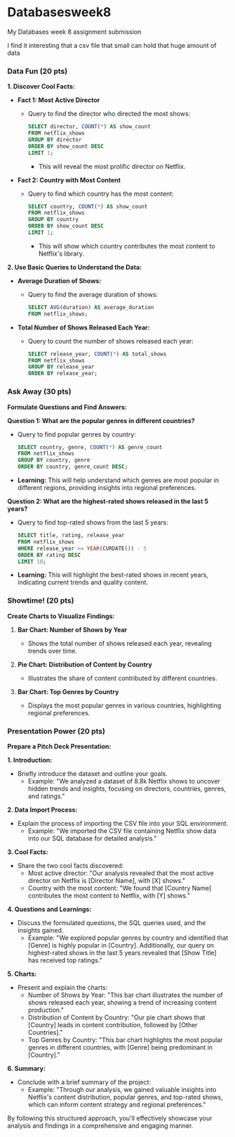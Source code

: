 # Databasesweek8
My Databases week 8 assignment submission

I find it interesting that a csv file that small can hold that huge amount of data
### Data Fun (20 pts)

**1. Discover Cool Facts:**
   - **Fact 1: Most Active Director**
     - Query to find the director who directed the most shows:
       ```sql
       SELECT director, COUNT(*) AS show_count
       FROM netflix_shows
       GROUP BY director
       ORDER BY show_count DESC
       LIMIT 1;
       ```
       - This will reveal the most prolific director on Netflix.
   
   - **Fact 2: Country with Most Content**
     - Query to find which country has the most content:
       ```sql
       SELECT country, COUNT(*) AS show_count
       FROM netflix_shows
       GROUP BY country
       ORDER BY show_count DESC
       LIMIT 1;
       ```
       - This will show which country contributes the most content to Netflix's library.

**2. Use Basic Queries to Understand the Data:**
   - **Average Duration of Shows:**
     - Query to find the average duration of shows:
       ```sql
       SELECT AVG(duration) AS average_duration
       FROM netflix_shows;
       ```
   
   - **Total Number of Shows Released Each Year:**
     - Query to count the number of shows released each year:
       ```sql
       SELECT release_year, COUNT(*) AS total_shows
       FROM netflix_shows
       GROUP BY release_year
       ORDER BY release_year;
       ```

### Ask Away (30 pts)

**Formulate Questions and Find Answers:**

**Question 1: What are the popular genres in different countries?**
   - Query to find popular genres by country:
     ```sql
     SELECT country, genre, COUNT(*) AS genre_count
     FROM netflix_shows
     GROUP BY country, genre
     ORDER BY country, genre_count DESC;
     ```
   - **Learning:** This will help understand which genres are most popular in different regions, providing insights into regional preferences.

**Question 2: What are the highest-rated shows released in the last 5 years?**
   - Query to find top-rated shows from the last 5 years:
     ```sql
     SELECT title, rating, release_year
     FROM netflix_shows
     WHERE release_year >= YEAR(CURDATE()) - 5
     ORDER BY rating DESC
     LIMIT 10;
     ```
   - **Learning:** This will highlight the best-rated shows in recent years, indicating current trends and quality content.

### Showtime! (20 pts)

**Create Charts to Visualize Findings:**

1. **Bar Chart: Number of Shows by Year**
   - Shows the total number of shows released each year, revealing trends over time.
   
2. **Pie Chart: Distribution of Content by Country**
   - Illustrates the share of content contributed by different countries.

3. **Bar Chart: Top Genres by Country**
   - Displays the most popular genres in various countries, highlighting regional preferences.

### Presentation Power (20 pts)

**Prepare a Pitch Deck Presentation:**

**1. Introduction:**
   - Briefly introduce the dataset and outline your goals.
     - Example: "We analyzed a dataset of 8.8k Netflix shows to uncover hidden trends and insights, focusing on directors, countries, genres, and ratings."

**2. Data Import Process:**
   - Explain the process of importing the CSV file into your SQL environment.
     - Example: "We imported the CSV file containing Netflix show data into our SQL database for detailed analysis."

**3. Cool Facts:**
   - Share the two cool facts discovered:
     - Most active director: "Our analysis revealed that the most active director on Netflix is [Director Name], with [X] shows."
     - Country with the most content: "We found that [Country Name] contributes the most content to Netflix, with [Y] shows."

**4. Questions and Learnings:**
   - Discuss the formulated questions, the SQL queries used, and the insights gained.
     - Example: "We explored popular genres by country and identified that [Genre] is highly popular in [Country]. Additionally, our query on highest-rated shows in the last 5 years revealed that [Show Title] has received top ratings."

**5. Charts:**
   - Present and explain the charts:
     - Number of Shows by Year: "This bar chart illustrates the number of shows released each year, showing a trend of increasing content production."
     - Distribution of Content by Country: "Our pie chart shows that [Country] leads in content contribution, followed by [Other Countries]."
     - Top Genres by Country: "This bar chart highlights the most popular genres in different countries, with [Genre] being predominant in [Country]."

**6. Summary:**
   - Conclude with a brief summary of the project:
     - Example: "Through our analysis, we gained valuable insights into Netflix's content distribution, popular genres, and top-rated shows, which can inform content strategy and regional preferences."

By following this structured approach, you'll effectively showcase your analysis and findings in a comprehensive and engaging manner.
